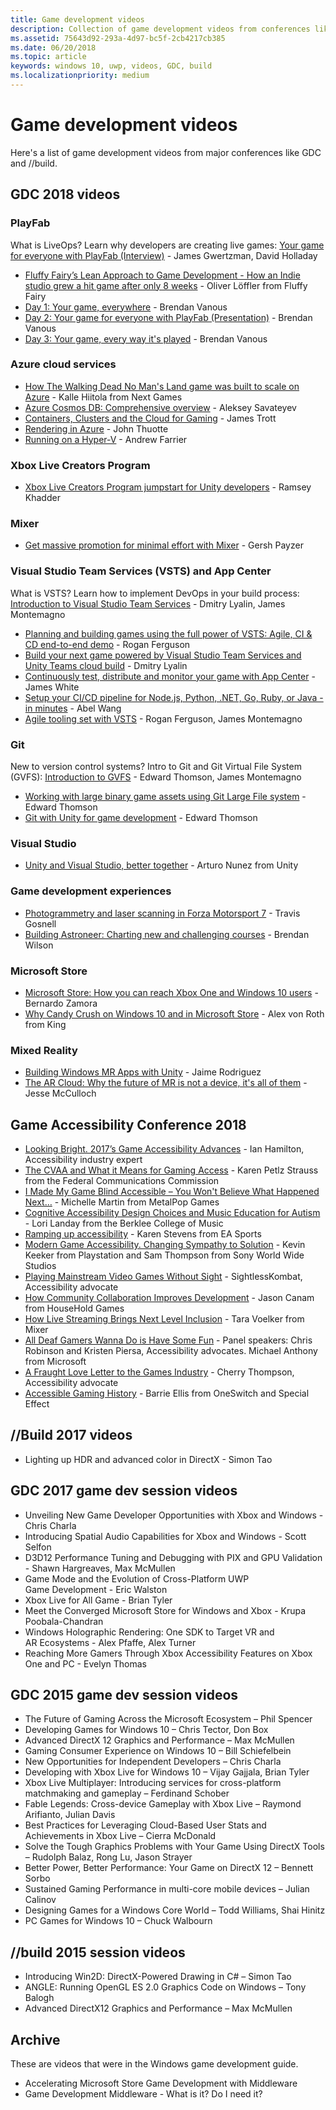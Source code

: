 ```yaml
---
title: Game development videos
description: Collection of game development videos from conferences like GDC and //build.
ms.assetid: 75643d92-293a-4d97-bc5f-2cb4217cb385
ms.date: 06/20/2018
ms.topic: article
keywords: windows 10, uwp, videos, GDC, build
ms.localizationpriority: medium
---
```

# Game development videos

Here's a list of game development videos from major conferences like GDC and //build.

## GDC 2018 videos

### PlayFab

What is LiveOps? Learn why developers are creating live games: [Your game for everyone with PlayFab (Interview)](/shows/Level-Up/Your-Game-For-Everyone-with-PlayFab) - James Gwertzman, David Holladay

* [Fluffy Fairy’s Lean Approach to Game Development - How an Indie studio grew a hit game after only 8 weeks](/shows/Level-Up/Fluffy-Fairys-Lean-Approach-to-Game-Development-How-an-Indie-Studio-Grew-a-Hit-Game-After-Only-8-W) - Oliver Löffler from Fluffy Fairy
* [Day 1: Your game, everywhere](/shows/Level-Up/Your-game-everywhere-PlayFab) - Brendan Vanous
* [Day 2: Your game for everyone with PlayFab (Presentation)](/shows/Level-Up/Your-Game-For-Everyone-With-PlayFab-Theater-Presentation) - Brendan Vanous
* [Day 3: Your game, every way it's played](/shows/Level-Up/Your-game-every-way-its-played-PlayFab-Theater-Presentation) - Brendan Vanous

### Azure cloud services

* [How The Walking Dead No Man's Land game was built to scale on Azure](/shows/Level-Up/How-The-Walking-Dead-No-Mans-Land-was-built-to-scale-on-Azure-Theater-Presentation) - Kalle Hiitola from Next Games
* [Azure Cosmos DB: Comprehensive overview](/shows/Level-Up/Azure-Cosmos-DB-Comprehensive-Overview) - Aleksey Savateyev
* [Containers, Clusters and the Cloud for Gaming](/shows/Level-Up/Containers-Clusters-and-the-Cloud-for-Gaming-Theater-Presentation-1) - James Trott
* [Rendering in Azure](/shows/Level-Up/Rendering-in-Azure-Theater-Presentation) - John Thuotte
* [Running on a Hyper-V](/shows/Level-Up/Running-on-a-Hypervisor-Theater-Presentation) - Andrew Farrier

### Xbox Live Creators Program

* [Xbox Live Creators Program jumpstart for Unity developers](/shows/Level-Up/Xbox-Live-Creators-Program-Jumpstart-for-Unity-Developers) - Ramsey Khadder

### Mixer

* [Get massive promotion for minimal effort with Mixer](/shows/Level-Up/Get-massive-promotion-for-minimal-effort-with-Mixer-Theater-presentation) - Gersh Payzer

### Visual Studio Team Services (VSTS) and App Center

What is VSTS? Learn how to implement DevOps in your build process: [Introduction to Visual Studio Team Services](/shows/Level-Up/Introduction-to-Visual-Studio-Team-Services) - Dmitry Lyalin, James Montemagno

* [Planning and building games using the full power of VSTS: Agile, CI & CD end-to-end demo](/shows/Level-Up/Planning-and-building-games-using-the-full-power-of-VSTS-Agile-CI--CD-end-to-end-demo) - Rogan Ferguson
* [Build your next game powered by Visual Studio Team Services and Unity Teams cloud build](/shows/Level-Up/Build-your-next-game-powered-by-Visual-Studio-Team-Services-and-Unity-Teams-cloud-build-Theater) - Dmitry Lyalin
* [Continuously test, distribute and monitor your game with App Center](/shows/Level-Up/Continuously-Test-distribute-and-monitor-your-game-with-App-Center-Theater-Presentation) - James White
* [Setup your CI/CD pipeline for Node.js, Python, .NET, Go, Ruby, or Java - in minutes](/shows/Level-Up/Setup-your-CICD-pipeline-for-Nodejs-Python-NET-Go-Ruby-or-Java-in-Minutes) - Abel Wang
* [Agile tooling set with VSTS](/shows/Level-Up/Agile-tooling-set-with-VSTS) - Rogan Ferguson, James Montemagno

### Git

New to version control systems? Intro to Git and Git Virtual File System (GVFS): [Introduction to GVFS](/shows/Level-Up/Introduction-to-GVFS) - Edward Thomson, James Montemagno

* [Working with large binary game assets using Git Large File system](/shows/Level-Up/Working-with-large-binary-game-assets-using-Git-Large-File-system) - Edward Thomson
* [Git with Unity for game development](/shows/Level-Up/Git-with-Unity-for-Game-Development) - Edward Thomson

### Visual Studio

* [Unity and Visual Studio, better together](/shows/Level-Up/Unity-and-Visual-Studio-better-together) - Arturo Nunez from Unity

### Game development experiences

* [Photogrammetry and laser scanning in Forza Motorsport 7](/shows/Level-Up/Photogrammetry-and-Laser-Scanning-in-Forza-Motorsport-7-Theater-Presentation-1) - Travis Gosnell
* [Building Astroneer: Charting new and challenging courses](/shows/Level-Up/Building-Astroneer-Charting-new-and-challenging-courses) - Brendan Wilson

### Microsoft Store

* [Microsoft Store: How you can reach Xbox One and Windows 10 users](/shows/Level-Up/Microsoft-Store-How-You-Can-Reach-Xbox-One-and-Windows-10-users) - Bernardo Zamora
* [Why Candy Crush on Windows 10 and in Microsoft Store](/shows/Level-Up/Why-Candy-Crush-on-Windows-10-and-in-Microsoft-Store) - Alex von Roth from King

### Mixed Reality

* [Building Windows MR Apps with Unity](/shows/Level-Up/Building-Windows-MR-Apps-with-Unity) - Jaime Rodriguez
* [The AR Cloud: Why the future of MR is not a device, it's all of them](/shows/Level-Up/The-AR-Cloud-Why-the-future-of-MR-is-not-a-device-itsall-of-them) - Jesse McCulloch

## Game Accessibility Conference 2018

* [Looking Bright. 2017’s Game Accessibility Advances](/shows/Level-Up/GAConf-2018-Looking-Bright-2017s-Game-Accessibility-Advances) - Ian Hamilton, Accessibility industry expert
* [The CVAA and What it Means for Gaming Access](/shows/Level-Up/GAConf-2018-The-CVAA-and-What-it-Means-for-Gaming-Access) - Karen Petlz Strauss from the Federal Communications Commission
* [I Made My Game Blind Accessible – You Won't Believe What Happened Next…](/shows/Level-Up/GAConf-2018-I-Made-My-Game-Blind-Accessible--You-Wont-Believe-What-Happened-Next) - Michelle Martin from MetalPop Games
* [Cognitive Accessibility Design Choices and Music Education for Autism](/shows/Level-Up/GAConf-2018-Cognitive-Accessibility-Design-Choices-and-Music-Education-for-Autism) - Lori Landay from the Berklee College of Music
* [Ramping up accessibility](/shows/Level-Up/GAConf-2018-Ramping-Up-Accessibility) - Karen Stevens from EA Sports
* [Modern Game Accessibility. Changing Sympathy to Solution](/shows/Level-Up/GAConf-2018-Modern-Game-Accessibility-Changing-Sympathy-to-Solution) - Kevin Keeker from Playstation and Sam Thompson from Sony World Wide Studios
* [Playing Mainstream Video Games Without Sight](/shows/Level-Up/GAConf-2018-Playing-Mainstream-Video-Games-Without-Sight) - SightlessKombat, Accessibility advocate
* [How Community Collaboration Improves Development](/shows/Level-Up/GAConf-2018-How-Community-Collaboration-Improves-Development) - Jason Canam from HouseHold Games
* [How Live Streaming Brings Next Level Inclusion](/shows/Level-Up/GAConf-2018-Beyond-Gaming-How-Live-Streaming-Brings-Next-Level-Inclusion) - Tara Voelker from Mixer
* [All Deaf Gamers Wanna Do is Have Some Fun](/shows/Level-Up/GAConf-2018-All-Deaf-Gamers-Wanna-Do-is-Have-Some-Fun) -  Panel speakers: Chris Robinson and Kristen Piersa, Accessibility advocates. Michael Anthony from Microsoft
* [A Fraught Love Letter to the Games Industry](/shows/Level-Up/GAConf-2018-A-Fraught-Love-Letter-to-the-Games-Industry) - Cherry Thompson, Accessibility advocate
* [Accessible Gaming History](/shows/Level-Up/GAConf-2018-Accessible-Gaming-History) - Barrie Ellis from OneSwitch and Special Effect

## //Build 2017 videos

* Lighting up HDR and advanced color in DirectX - Simon Tao

## GDC 2017 game dev session videos

* Unveiling New Game Developer Opportunities with Xbox and Windows - Chris Charla
* Introducing Spatial Audio Capabilities for Xbox and Windows - Scott Selfon
* D3D12 Performance Tuning and Debugging with PIX and GPU Validation - Shawn Hargreaves, Max McMullen
* Game Mode and the Evolution of Cross-Platform UWP Game Development - Eric Walston
* Xbox Live for All Game - Brian Tyler
* Meet the Converged Microsoft Store for Windows and Xbox - Krupa Poobala-Chandran
* Windows Holographic Rendering: One SDK to Target VR and AR Ecosystems - Alex Pfaffe, Alex Turner
* Reaching More Gamers Through Xbox Accessibility Features on Xbox One and PC - Evelyn Thomas

## GDC 2015 game dev session videos

-   The Future of Gaming Across the Microsoft Ecosystem – Phil Spencer
-   Developing Games for Windows 10 – Chris Tector, Don Box
-   Advanced DirectX 12 Graphics and Performance – Max McMullen
-   Gaming Consumer Experience on Windows 10 – Bill Schiefelbein
-   New Opportunities for Independent Developers – Chris Charla
-   Developing with Xbox Live for Windows 10 – Vijay Gajjala, Brian Tyler
-   Xbox Live Multiplayer: Introducing services for cross-platform matchmaking and gameplay – Ferdinand Schober
-   Fable Legends: Cross-device Gameplay with Xbox Live – Raymond Arifianto, Julian Davis
-   Best Practices for Leveraging Cloud-Based User Stats and Achievements in Xbox Live – Cierra McDonald
-   Solve the Tough Graphics Problems with Your Game Using DirectX Tools – Rudolph Balaz, Rong Lu, Jason Strayer
-   Better Power, Better Performance: Your Game on DirectX 12 – Bennett Sorbo
-   Sustained Gaming Performance in multi-core mobile devices – Julian Calinov
-   Designing Games for a Windows Core World – Todd Williams, Shai Hinitz
-   PC Games for Windows 10 – Chuck Walbourn

## //build 2015 session videos

-   Introducing Win2D: DirectX-Powered Drawing in C# – Simon Tao
-   ANGLE: Running OpenGL ES 2.0 Graphics Code on Windows – Tony Balogh
-   Advanced DirectX12 Graphics and Performance – Max McMullen
 

## Archive

These are videos that were in the Windows game development guide.

- Accelerating Microsoft Store Game Development with Middleware
- Game Development Middleware - What is it? Do I need it?
